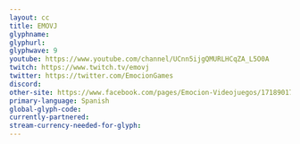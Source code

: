 ```yaml
---
layout: cc
title: EMOVJ
glyphname: 
glyphurl: 
glyphwave: 9
youtube: https://www.youtube.com/channel/UCnn5ijgQMURLHCqZA_L5O0A
twitch: https://www.twitch.tv/emovj
twitter: https://twitter.com/EmocionGames
discord: 
other-site: https://www.facebook.com/pages/Emocion-Videojuegos/171890176339755
primary-language: Spanish
global-glyph-code: 
currently-partnered: 
stream-currency-needed-for-glyph: 
---
```


